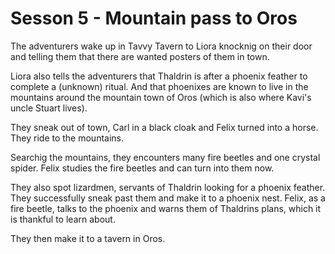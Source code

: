 # Sesson 5 - Mountain pass to Oros

The adventurers wake up in Tavvy Tavern to Liora knocknig on their
door and telling them that there are wanted posters of them in town.

Liora also tells the adventurers that Thaldrin is after a phoenix feather
to complete a (unknown) ritual.
And that phoenixes are known to live in the mountains around the
mountain town of Oros (which is also where Kavi's uncle Stuart lives).

They sneak out of town, Carl in a black cloak and Felix turned into a horse.
They ride to the mountains.

Searchig the mountains, they encounters many fire beetles and one crystal spider.
Felix studies the fire beetles and can turn into them now.

They also spot lizardmen, servants of Thaldrin looking for a phoenix feather.
They successfully sneak past them and make it to a phoenix nest.
Felix, as a fire beetle, talks to the phoenix and warns them of Thaldrins plans,
which it is thankful to learn about.

They then make it to a tavern in Oros.
